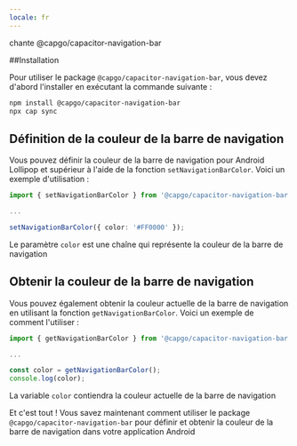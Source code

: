 ```yaml
---
locale: fr
---
```


chante @capgo/capacitor-navigation-bar

##Installation

Pour utiliser le package `@capgo/capacitor-navigation-bar`, vous devez d'abord l'installer en exécutant la commande suivante :

```bash
npm install @capgo/capacitor-navigation-bar
npx cap sync
```

## Définition de la couleur de la barre de navigation

Vous pouvez définir la couleur de la barre de navigation pour Android Lollipop et supérieur à l'aide de la fonction `setNavigationBarColor`. Voici un exemple d'utilisation :

```typescript
import { setNavigationBarColor } from '@capgo/capacitor-navigation-bar';

...

setNavigationBarColor({ color: '#FF0000' });
```

Le paramètre `color` est une chaîne qui représente la couleur de la barre de navigation

## Obtenir la couleur de la barre de navigation

Vous pouvez également obtenir la couleur actuelle de la barre de navigation en utilisant la fonction `getNavigationBarColor`. Voici un exemple de comment l'utiliser :

```typescript
import { getNavigationBarColor } from '@capgo/capacitor-navigation-bar';

...

const color = getNavigationBarColor();
console.log(color);
```

La variable `color` contiendra la couleur actuelle de la barre de navigation

Et c'est tout ! Vous savez maintenant comment utiliser le package `@capgo/capacitor-navigation-bar` pour définir et obtenir la couleur de la barre de navigation dans votre application Android